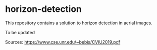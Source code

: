 # horizon-detection
This repository contains a solution to horizon detection in aerial images.

To be updated

Sources:
https://www.cse.unr.edu/~bebis/CVIU2019.pdf